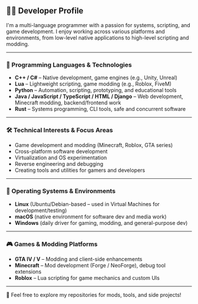 ## 👨‍💻 Developer Profile

I'm a multi-language programmer with a passion for systems, scripting, and game development. I enjoy working across various platforms and environments, from low-level native applications to high-level scripting and modding.

---

### 🔧 Programming Languages & Technologies

- **C++ / C#** – Native development, game engines (e.g., Unity, Unreal)
- **Lua** – Lightweight scripting, game modding (e.g., Roblox, FiveM)
- **Python** – Automation, scripting, prototyping, and educational tools
- **Java / JavaScript / TypeScript / HTML / Django** – Web development, Minecraft modding, backend/frontend work
- **Rust** – Systems programming, CLI tools, safe and concurrent software

---

### 🛠️ Technical Interests & Focus Areas

- Game development and modding (Minecraft, Roblox, GTA series)
- Cross-platform software development
- Virtualization and OS experimentation
- Reverse engineering and debugging
- Creating tools and utilities for gamers and developers

---

### 💽 Operating Systems & Environments

- **Linux** (Ubuntu/Debian-based – used in Virtual Machines for development/testing)
- **macOS** (native environment for software dev and media work)
- **Windows** (daily driver for gaming, modding, and general-purpose dev)

---

### 🎮 Games & Modding Platforms

- **GTA IV / V** – Modding and client-side enhancements
- **Minecraft** – Mod development (Forge / NeoForge), debug tool extensions
- **Roblox** – Lua scripting for game mechanics and custom UIs

---

📂 Feel free to explore my repositories for mods, tools, and side projects!
